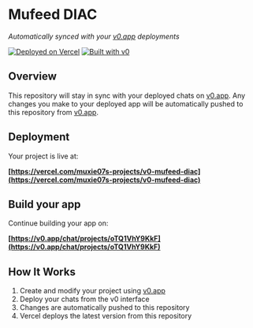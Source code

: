 # Mufeed DIAC

*Automatically synced with your [v0.app](https://v0.app) deployments*

[![Deployed on Vercel](https://img.shields.io/badge/Deployed%20on-Vercel-black?style=for-the-badge&logo=vercel)](https://vercel.com/muxie07s-projects/v0-mufeed-diac)
[![Built with v0](https://img.shields.io/badge/Built%20with-v0.app-black?style=for-the-badge)](https://v0.app/chat/projects/oTQ1VhY9KkF)

## Overview

This repository will stay in sync with your deployed chats on [v0.app](https://v0.app).
Any changes you make to your deployed app will be automatically pushed to this repository from [v0.app](https://v0.app).

## Deployment

Your project is live at:

**[https://vercel.com/muxie07s-projects/v0-mufeed-diac](https://vercel.com/muxie07s-projects/v0-mufeed-diac)**

## Build your app

Continue building your app on:

**[https://v0.app/chat/projects/oTQ1VhY9KkF](https://v0.app/chat/projects/oTQ1VhY9KkF)**

## How It Works

1. Create and modify your project using [v0.app](https://v0.app)
2. Deploy your chats from the v0 interface
3. Changes are automatically pushed to this repository
4. Vercel deploys the latest version from this repository